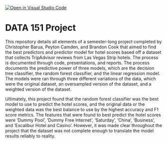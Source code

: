[![Open in Visual Studio Code](https://classroom.github.com/assets/open-in-vscode-f059dc9a6f8d3a56e377f745f24479a46679e63a5d9fe6f495e02850cd0d8118.svg)](https://classroom.github.com/online_ide?assignment_repo_id=449329&assignment_repo_type=GroupAssignmentRepo)
# DATA 151 Project

This repository details all elements of a semester-long project completed by Christopher Barua, Peyton Camden, and Brandon Cook that aimed to find the best predictors and predictor model for hotel scores based off a dataset that collects TripAdvisor reviews from Las Vegas Strip hotels. The process is documented through code, presentations, and reports. The process documents the predictive power of three models, which are the decision tree classifier, the random forest classifier, and the linear regression model. The models were ran through three different variations of the data, which were the original dataset, an oversampled version of the dataset, and a weighted version of the dataset.

Ultimately, this project found that the random forest classifier was the best model to use to predict the hotel scores, and the original data or the weighted data was the best balance to use by the highest accuracy and F1 score metrics. The features that were found to best predict the hotel scores were ‘Dummy Pool’, ‘Dummy Free Internet’, ‘Saturday’, ‘China’, ‘Business’, and ‘Excalibur Hotel and Casino’. However, it was made clear throughout the project that the dataset was not complete enough to translate the model results reliably to reality.
